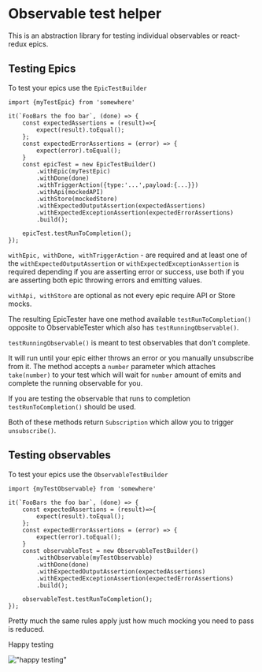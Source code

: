# Observable test helper
This is an abstraction library for testing individual observables or react-redux epics.

## Testing Epics

To test your epics use the `EpicTestBuilder`
```
import {myTestEpic} from 'somewhere'

it(`FooBars the foo bar`, (done) => {
    const expectedAssertions = (result)=>{
        expect(result).toEqual();
    };
    const expectedErrorAssertions = (error) => {
        expect(error).toEqual();
    }
    const epicTest = new EpicTestBuilder()
        .withEpic(myTestEpic)
        .withDone(done)
        .withTriggerAction({type:'...',payload:{...}})
        .withApi(mockedAPI)
        .withStore(mockedStore)
        .withExpectedOutputAssertion(expectedAssertions)
        .withExpectedExceptionAssertion(expectedErrorAssertions)
        .build();

    epicTest.testRunToCompletion();
});
```
`withEpic, withDone, withTriggerAction` - are required and at least one of the `withExpectedOutputAssertion` or `withExpectedExceptionAssertion` is required depending if you are asserting error or success, use both if you are asserting both epic throwing errors and emitting values. 

`withApi, withStore` are optional as not every epic require API or Store mocks.

The resulting EpicTester have one method available `testRunToCompletion()` opposite to ObservableTester which also has `testRunningObservable()`.
 
`testRunningObservable()` is meant to test observables that don't complete. 

It will run until your epic either throws an error or you manually unsubscribe from it. The method accepts a `number` parameter which attaches `take(number)` to your test which will wait for `number` amount of emits and complete the running observable for you.
 
 If you are testing the observable that runs to completion `testRunToCompletion()` should be used. 
 
 Both of these methods return `Subscription` which allow you to trigger `unsubscribe()`.
 

## Testing observables
To test your epics use the `ObservableTestBuilder`
```
import {myTestObservable} from 'somewhere'

it(`FooBars the foo bar`, (done) => {
    const expectedAssertions = (result)=>{
        expect(result).toEqual();
    };
    const expectedErrorAssertions = (error) => {
        expect(error).toEqual();
    }
    const observableTest = new ObservableTestBuilder()
        .withObservable(myTestObservable)
        .withDone(done)
        .withExpectedOutputAssertion(expectedAssertions)
        .withExpectedExceptionAssertion(expectedErrorAssertions)
        .build();

    observableTest.testRunToCompletion();
});
```
Pretty much the same rules apply just how much mocking you need to pass is reduced.

Happy testing

!["happy testing"](https://media.giphy.com/media/i5RWkVZzVScmY/200w.gif)
